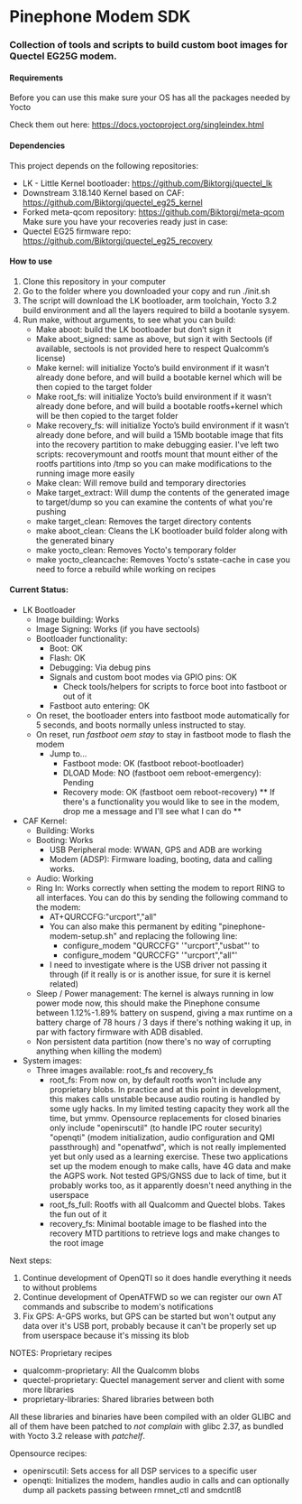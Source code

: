# Pinephone Modem SDK

### Collection of tools and scripts to build custom boot images for Quectel EG25G modem.

#### Requirements
Before you can use this make sure your OS has all the packages needed by Yocto

Check them out here: https://docs.yoctoproject.org/singleindex.html

#### Dependencies
This project depends on the following repositories:
* LK - Little Kernel bootloader: https://github.com/Biktorgj/quectel_lk
* Downstream 3.18.140 Kernel based on CAF: https://github.com/Biktorgj/quectel_eg25_kernel
* Forked meta-qcom repository: https://github.com/Biktorgj/meta-qcom
Make sure you have your recoveries ready just in case:
* Quectel EG25 firmware repo: https://github.com/Biktorgj/quectel_eg25_recovery

#### How to use

1.	Clone this repository in your computer
2.	Go to the folder where you downloaded your copy and run ./init.sh
3.	The script will download the LK bootloader, arm toolchain, Yocto 3.2 build environment and all the layers required to biild a bootanle sysyem.
4.	Run make, without arguments, to see what you can build:
    - Make aboot: build the LK bootloader but don’t sign it
    - Make aboot_signed: same as above, but sign it with Sectools (if available, sectools is not provided here to respect Qualcomm’s license)
    - Make kernel: will initialize Yocto’s build environment if it wasn’t already done before, and will build a bootable kernel which will be then copied to the target folder
    - Make root_fs: will initialize Yocto’s build environment if it wasn’t already done before, and will build a bootable rootfs+kernel which will be then copied to the target folder
    - Make recovery_fs: will initialize Yocto’s build environment if it wasn’t already done before, and will build a 15Mb bootable image that fits into the recovery partition to make debugging easier. I've left two scripts: recoverymount and rootfs mount that mount either of the rootfs partitions into /tmp so you can make modifications to the running image more easily
    - Make clean: Will remove build and temporary directories
    - Make target_extract: Will dump the contents of the generated image to target/dump so you can examine the contents of what you're pushing
    - make target_clean: Removes the target directory contents
    - make aboot_clean: Cleans the LK bootloader build folder along with the generated binary
    - make yocto_clean: Removes Yocto's temporary folder
    - make yocto_cleancache: Removes Yocto's sstate-cache in case you need to force a rebuild while working on recipes



#### Current Status:
* LK Bootloader
   * Image building: Works
   * Image Signing: Works (if you have sectools)
   * Bootloader functionality:
      * Boot: OK
      * Flash: OK
      * Debugging: Via debug pins
      * Signals and custom boot modes via GPIO pins: OK
        * Check tools/helpers for scripts to force boot into fastboot or out of it
      * Fastboot auto entering: OK
	* On reset, the bootloader enters into fastboot mode automatically for 5 seconds, and boots normally unless instructed to stay.
	* On reset, run _fastboot oem stay_ to stay in fastboot mode to flash the modem
      * Jump to...
        * Fastboot mode: OK (fastboot reboot-bootloader)
        * DLOAD Mode: NO (fastboot oem reboot-emergency): Pending
        * Recovery mode: OK (fastboot oem reboot-recovery)
   ** If there's a functionality you would like to see in the modem, drop me a message and I'll see what I can do **
* CAF Kernel:
	* Building: Works
	* Booting: Works
		* USB Peripheral mode: WWAN, GPS and ADB are working
		* Modem (ADSP): Firmware loading, booting, data and calling works.
    * Audio: Working
    * Ring In: Works correctly when setting the modem to report RING to all interfaces. You can do this by sending the following command to the modem:
      * AT+QURCCFG:"urcport","all"
      * You can also make this permanent by editing "pinephone-modem-setup.sh" and replacing the following line:
        * configure_modem "QURCCFG" '"urcport","usbat"' to
        * configure_modem "QURCCFG" '"urcport","all"'
      * I need to investigate where is the USB driver not passing it through (if it really is or is another issue, for sure it is kernel related)
    * Sleep / Power management: The kernel is always running in low power mode now, this should make the Pinephone consume between 1.12%-1.89% battery on suspend, giving a max runtime on a battery charge of 78 hours / 3 days if there's nothing waking it up, in par with factory firmware with ADB disabled.
    * Non persistent data partition (now there's no way of corrupting anything when killing the modem)
* System images:
	* Three images available: root_fs and recovery_fs
        * root_fs: From now on, by default rootfs won't include any proprietary blobs. In practice and at this point in development, this makes calls unstable because audio routing is handled by some ugly hacks. In my limited testing capacity they work all the time, but ymmv. Opensource replacements for closed binaries only include "openirscutil" (to handle IPC router security)  "openqti" (modem initialization, audio configuration and QMI passthrough) and "openatfwd", which is not really implemented yet but only used as a learning exercise. These two applications set up the modem enough to make calls, have 4G data and make the AGPS work. Not tested GPS/GNSS due to lack of time, but it probably works too, as it apparently doesn't need anything in the userspace
        * root_fs_full: Rootfs with all Qualcomm and Quectel blobs. Takes the fun out of it
        * recovery_fs: Minimal bootable image to be flashed into the recovery MTD partitions to retrieve logs and make changes to the root image


Next steps:
 1. Continue development of OpenQTI so it does handle everything it needs to without problems
 2. Continue development of OpenATFWD so we can register our own AT commands and subscribe to modem's notifications
 3. Fix GPS: A-GPS works, but GPS can be started but won't output any data over it's USB port, probably because it can't be properly set up from userspace because it's missing its blob

NOTES:
Proprietary recipes
  * qualcomm-proprietary: All the Qualcomm blobs
  * quectel-proprietary: Quectel management server and client with some more libraries
  * proprietary-libraries: Shared libraries between both

All these libraries and binaries have been compiled with an older GLIBC and all of them have been patched to _not complain_ with glibc 2.37, as bundled with Yocto 3.2 release with _patchelf_.

Opensource recipes:
  * openirscutil: Sets access for all DSP services to a specific user
  * openqti: Initializes the modem, handles audio in calls and can optionally dump all packets passing between rmnet_ctl and smdcntl8